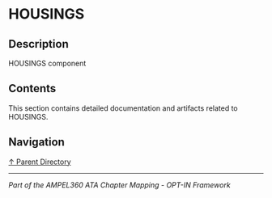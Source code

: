 # HOUSINGS

## Description

HOUSINGS component

## Contents

This section contains detailed documentation and artifacts related to HOUSINGS.

## Navigation

[↑ Parent Directory](../README.md)

---

*Part of the AMPEL360 ATA Chapter Mapping - OPT-IN Framework*
